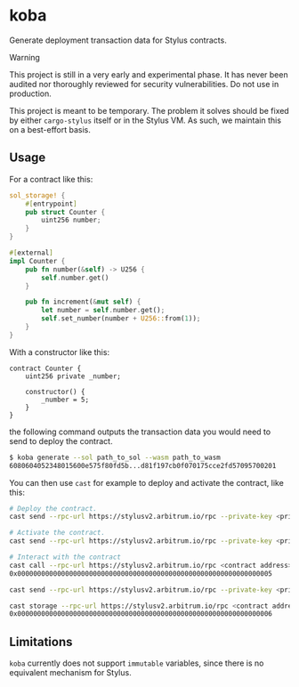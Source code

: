 # koba

Generate deployment transaction data for Stylus contracts.

> [!WARNING]
> This project is still in a very early and experimental phase. It has never
> been audited nor thoroughly reviewed for security vulnerabilities. Do not use
> in production.
>
> This project is meant to be temporary. The problem it solves should be fixed
> by either `cargo-stylus` itself or in the Stylus VM. As such, we maintain this
> on a best-effort basis.

## Usage

For a contract like this:

```rust
sol_storage! {
    #[entrypoint]
    pub struct Counter {
        uint256 number;
    }
}

#[external]
impl Counter {
    pub fn number(&self) -> U256 {
        self.number.get()
    }

    pub fn increment(&mut self) {
        let number = self.number.get();
        self.set_number(number + U256::from(1));
    }
}
```

With a constructor like this:

```solidity
contract Counter {
    uint256 private _number;

    constructor() {
        _number = 5;
    }
}
```

the following command outputs the transaction data you would need to send to
deploy the contract.

```sh
$ koba generate --sol path_to_sol --wasm path_to_wasm
6080604052348015600e575f80fd5b...d81f197cb0f070175cce2fd57095700201
```

You can then use `cast` for example to deploy and activate the contract, like
this:

```sh
# Deploy the contract.
cast send --rpc-url https://stylusv2.arbitrum.io/rpc --private-key <private-key> --create <koba output>

# Activate the contract.
cast send --rpc-url https://stylusv2.arbitrum.io/rpc --private-key <private-key> --value "0.0001ether" 0x0000000000000000000000000000000000000071 "activateProgram(address)(uint16,uint256)" <contract address>

# Interact with the contract
cast call --rpc-url https://stylusv2.arbitrum.io/rpc <contract address> "number()"
0x0000000000000000000000000000000000000000000000000000000000000005

cast send --rpc-url https://stylusv2.arbitrum.io/rpc --private-key <private-key> <contract address> "increment()"

cast storage --rpc-url https://stylusv2.arbitrum.io/rpc <contract address> 0
0x0000000000000000000000000000000000000000000000000000000000000006
```

## Limitations

`koba` currently does not support `immutable` variables, since there is no
equivalent mechanism for Stylus.
